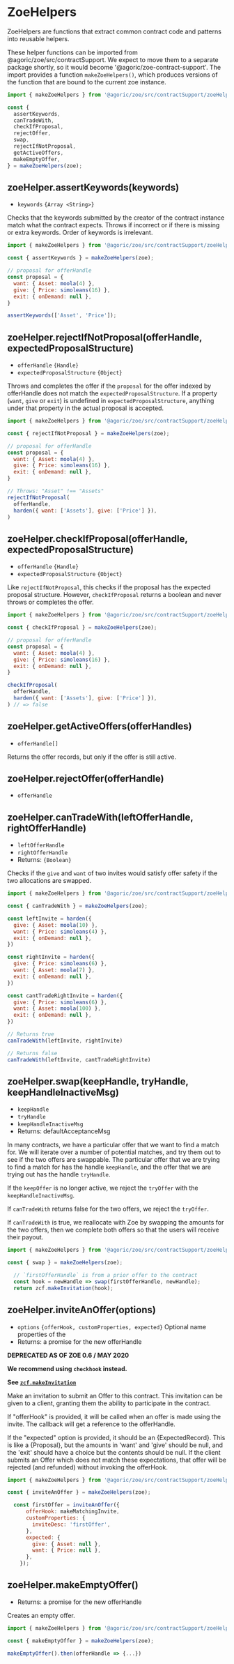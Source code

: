 # ZoeHelpers

ZoeHelpers are functions that extract common contract code and
patterns into reusable helpers.

These helper functions can be imported from @agoric/zoe/src/contractSupport. We
expect to move them to a separate package shortly, so it would become
'@agoric/zoe-contract-support'. The import provides a function `makeZoeHelpers()`,
which produces versions of the function that are bound to the current zoe instance.

```js
import { makeZoeHelpers } from '@agoric/zoe/src/contractSupport/zoeHelpers';

const {
  assertKeywords,
  canTradeWith,
  checkIfProposal,
  rejectOffer,
  swap,
  rejectIfNotProposal,
  getActiveOffers,
  makeEmptyOffer,
} = makeZoeHelpers(zoe);
```

## zoeHelper.assertKeywords(keywords)
- `keywords` `{Array <String>}`

Checks that the keywords submitted by the creator of the contract
instance match what the contract expects. Throws if incorrect or if there is
missing or extra keywords. Order of keywords is irrelevant.

```js
import { makeZoeHelpers } from '@agoric/zoe/src/contractSupport/zoeHelpers';

const { assertKeywords } = makeZoeHelpers(zoe);

// proposal for offerHandle
const proposal = {
  want: { Asset: moola(4) },
  give: { Price: simoleans(16) },
  exit: { onDemand: null },
}

assertKeywords(['Asset', 'Price']);
```

## zoeHelper.rejectIfNotProposal(offerHandle, expectedProposalStructure)
- `offerHandle` `{Handle}`
- `expectedProposalStructure` `{Object}`

Throws and completes the offer if the `proposal` for the offer indexed by offerHandle does
not match the `expectedProposalStructure`. If a property (`want`,
`give` or `exit`) is undefined in
`expectedProposalStructure`, anything under that property in the
actual proposal is accepted.

```js
import { makeZoeHelpers } from '@agoric/zoe/src/contractSupport/zoeHelpers';

const { rejectIfNotProposal } = makeZoeHelpers(zoe);

// proposal for offerHandle
const proposal = {
  want: { Asset: moola(4) },
  give: { Price: simoleans(16) },
  exit: { onDemand: null },
}

// Throws: "Asset" !== "Assets"
rejectIfNotProposal(
  offerHandle,
  harden({ want: ['Assets'], give: ['Price'] }),
)
```

## zoeHelper.checkIfProposal(offerHandle, expectedProposalStructure)
- `offerHandle` `{Handle}`
- `expectedProposalStructure` `{Object}`

Like `rejectIfNotProposal`, this checks if the proposal has the
expected proposal structure. However, `checkIfProposal` returns a
boolean and never throws or completes the offer. 

```js
import { makeZoeHelpers } from '@agoric/zoe/src/contractSupport/zoeHelpers';

const { checkIfProposal } = makeZoeHelpers(zoe);

// proposal for offerHandle
const proposal = {
  want: { Asset: moola(4) },
  give: { Price: simoleans(16) },
  exit: { onDemand: null },
}

checkIfProposal(
  offerHandle,
  harden({ want: ['Assets'], give: ['Price'] }),
) // => false
```
## zoeHelper.getActiveOffers(offerHandles)
- `offerHandle[]`

Returns the offer records, but only if the offer is still active.

## zoeHelper.rejectOffer(offerHandle)
- `offerHandle`


## zoeHelper.canTradeWith(leftOfferHandle, rightOfferHandle)
- `leftOfferHandle`
- `rightOfferHandle`
- Returns: `{Boolean}`

Checks if the `give` and `want` of two invites would satisfy offer
safety if the two allocations are swapped.

```js
import { makeZoeHelpers } from '@agoric/zoe/src/contractSupport/zoeHelpers';

const { canTradeWith } = makeZoeHelpers(zoe);

const leftInvite = harden({
  give: { Asset: moola(10) },
  want: { Price: simoleans(4) },
  exit: { onDemand: null },
})

const rightInvite = harden({
  give: { Price: simoleans(6) },
  want: { Asset: moola(7) },
  exit: { onDemand: null },
})

const cantTradeRightInvite = harden({
  give: { Price: simoleans(6) },
  want: { Asset: moola(100) },
  exit: { onDemand: null },
})

// Returns true
canTradeWith(leftInvite, rightInvite)

// Returns false
canTradeWith(leftInvite, cantTradeRightInvite)
```

## zoeHelper.swap(keepHandle, tryHandle, keepHandleInactiveMsg)
- `keepHandle`
- `tryHandle`
- `keepHandleInactiveMsg`
- Returns: defaultAcceptanceMsg

In many contracts, we have a particular offer that we want to find a
match for. We will iterate over a number of potential matches, and try
them out to see if the two offers are swappable. The particular offer
that we are trying to find a match for has the handle `keepHandle`,
and the offer that we are trying out has the handle `tryHandle`. 

If the `keepOffer` is no longer active, we reject the `tryOffer` with
the `keepHandleInactiveMsg`. 

If `canTradeWith` returns false for the two offers, we reject the
`tryOffer`.

If `canTradeWith` is true, we reallocate with Zoe by swapping the
amounts for the two offers, then we complete both offers so that the
users will receive their payout.

```js
import { makeZoeHelpers } from '@agoric/zoe/src/contractSupport/zoeHelpers';

const { swap } = makeZoeHelpers(zoe);

  // `firstOfferHandle` is from a prior offer to the contract
  const hook = newHandle => swap(firstOfferHandle, newHandle);
  return zcf.makeInvitation(hook);
```

## zoeHelper.inviteAnOffer(options)
- `options` `{offerHook, customProperties, expected}` Optional name 
  properties of the 
- Returns: a promise for the new offerHandle

**DEPRECATED AS OF ZOE 0.6 / MAY 2020**

**We recommend using `checkhook` instead.**

**See [`zcf.makeInvitation`](https://agoric.com/documentation/zoe/api/zoe-contract-facet.html#zcf-makeinvitation-offerhook-customproperties)**

Make an invitation to submit an Offer to this contract. This
invitation can be given to a client, granting them the ability to
participate in the contract.

If "offerHook" is provided, it will be called when an offer is made 
using the invite. The callback will get a reference to the offerHandle.

If the "expected" option is provided, it should be an {ExpectedRecord}.
This is like a {Proposal}, but the amounts in 'want' and 'give' should be null,
and the 'exit' should have a choice but the contents should be null.
If the client submits an Offer which does not match these expectations,
that offer will be rejected (and refunded) without invoking the offerHook.

```js
import { makeZoeHelpers } from '@agoric/zoe/src/contractSupport/zoeHelpers';

const { inviteAnOffer } = makeZoeHelpers(zoe);

  const firstOffer = inviteAnOffer({
      offerHook: makeMatchingInvite,
      customProperties: {
        inviteDesc: 'firstOffer',
      },
      expected: {
        give: { Asset: null },
        want: { Price: null },
      },
    });
```

## zoeHelper.makeEmptyOffer()
- Returns: a promise for the new offerHandle

Creates an empty offer.

```js
import { makeZoeHelpers } from '@agoric/zoe/src/contractSupport/zoeHelpers';

const { makeEmptyOffer } = makeZoeHelpers(zoe);

makeEmptyOffer().then(offerHandle => {...})
```
